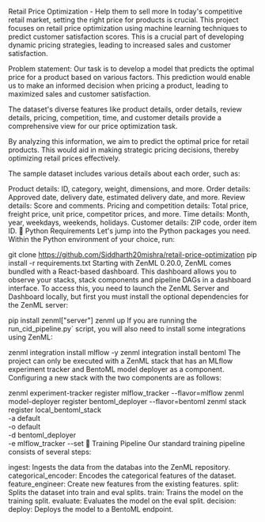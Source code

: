 Retail Price Optimization - Help them to sell more
In today's competitive retail market, setting the right price for products is crucial. This project focuses on retail price optimization using machine learning techniques to predict customer satisfaction scores. This is a crucial part of developing dynamic pricing strategies, leading to increased sales and customer satisfaction.

Problem statement: Our task is to develop a model that predicts the optimal price for a product based on various factors. This prediction would enable us to make an informed decision when pricing a product, leading to maximized sales and customer satisfaction.

The dataset's diverse features like product details, order details, review details, pricing, competition, time, and customer details provide a comprehensive view for our price optimization task.

By analyzing this information, we aim to predict the optimal price for retail products. This would aid in making strategic pricing decisions, thereby optimizing retail prices effectively.

The sample dataset includes various details about each order, such as:

Product details: ID, category, weight, dimensions, and more.
Order details: Approved date, delivery date, estimated delivery date, and more.
Review details: Score and comments.
Pricing and competition details: Total price, freight price, unit price, competitor prices, and more.
Time details: Month, year, weekdays, weekends, holidays.
Customer details: ZIP code, order item ID.
🐍 Python Requirements
Let's jump into the Python packages you need. Within the Python environment of your choice, run:

git clone https://github.com/Siddharth20mishra/retail-price-optimization
pip install -r requirements.txt
Starting with ZenML 0.20.0, ZenML comes bundled with a React-based dashboard. This dashboard allows you to observe your stacks, stack components and pipeline DAGs in a dashboard interface. To access this, you need to launch the ZenML Server and Dashboard locally, but first you must install the optional dependencies for the ZenML server:

pip install zenml["server"]
zenml up
If you are running the run_cid_pipeline.py` script, you will also need to install some integrations using ZenML:

zenml integration install mlflow -y
zenml integration install bentoml
The project can only be executed with a ZenML stack that has an MLflow experiment tracker and BentoML model deployer as a component. Configuring a new stack with the two components are as follows:

zenml experiment-tracker register mlflow_tracker --flavor=mlflow
zenml model-deployer register bentoml_deployer --flavor=bentoml
zenml stack register local_bentoml_stack \
  -a default \
  -o default \
  -d bentoml_deployer \
  -e mlflow_tracker
  --set
🚀 Training Pipeline
Our standard training pipeline consists of several steps:

ingest: Ingests the data from the databas into the ZenML repository.
categorical_encoder: Encodes the categorical features of the dataset.
feature_engineer: Create new features from the existing features.
split: Splits the dataset into train and eval splits.
train: Trains the model on the training split.
evaluate: Evaluates the model on the eval split.
decision:
deploy: Deploys the model to a BentoML endpoint.